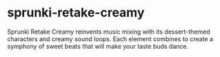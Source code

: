 # sprunki-retake-creamy
Sprunki Retake Creamy reinvents music mixing with its dessert-themed characters and creamy sound loops. Each element combines to create a symphony of sweet beats that will make your taste buds dance.
